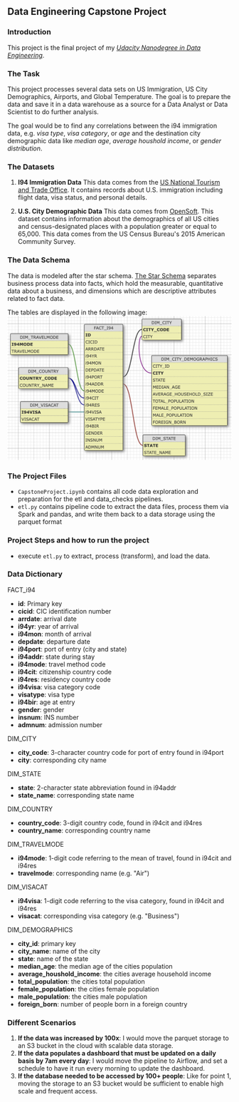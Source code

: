 ## Data Engineering Capstone Project

### Introduction
This project is the final project of my *[Udacity Nanodegree in Data Engineering](https://www.udacity.com/course/data-engineer-nanodegree--nd027)*.

### The Task
This project processes several data sets on US Immigration, US City Demographics, Airports, and Global Temperature. The goal is to prepare the data and save it in a data warehouse as a source for a Data Analyst or Data Scientist to do further analysis. 

The goal would be to find any correlations between the i94 immigration data, e.g. *visa type*, *visa category*, or *age* and the destination city demographic data like *median age*, *average houshold income*, or *gender distribution*.


### The Datasets
1. **I94 Immigration Data**
This data comes from the [US National Tourism and Trade Office](https://www.trade.gov/national-travel-and-tourism-office). It contains records about U.S. immigration including flight data, visa status, and personal details.

2. **U.S. City Demographic Data**
This data comes from [OpenSoft](https://public.opendatasoft.com/explore/dataset/us-cities-demographics/export/). This dataset contains information about the demographics of all US cities and census-designated places with a population greater or equal to 65,000. This data comes from the US Census Bureau's 2015 American Community Survey.
<!---
3. **World Temperature Data**
This dataset came from [Kaggle](https://www.kaggle.com/datasets/berkeleyearth/climate-change-earth-surface-temperature-data). Kaggle has repackaged the data from a compilation put together by the [Berkeley Earth](http://berkeleyearth.org/about/), which is affiliated with Lawrence Berkeley National Laboratory. The Berkeley Earth Surface Temperature Study combines 1.6 billion temperature reports from 16 pre-existing archives. The data set used here is the Global Land Temperatur By City.

4. **Airport Codes**
This is a simple table of airport codes and corresponding cities provided by [Data Hub](https://datahub.io/core/airport-codes#data). The airport codes may refer to either IATA airport code, a three-letter code which is used in passenger reservation, ticketing and baggage-handling systems, or the ICAO airport code which is a four letter code used by ATC systems and for airports that do not have an IATA airport code (from wikipedia).
-->

### The Data Schema

The data is modeled after the star schema. [The Star Schema](https://en.wikipedia.org/wiki/Star_schema) separates business process data into facts, which hold the measurable, quantitative data about a business, and dimensions which are descriptive attributes related to fact data. 

The tables are displayed in the following image:
![ERD diagram](db_schema.png)

### The Project Files

- `CapstoneProject.ipynb` contains all code data exploration and preparation for the etl and data_checks pipelines.
- `etl.py` contains pipeline code to extract the data files, process them via Spark and pandas, and write them back to a data storage using the parquet format


### Project Steps and how to run the project 

- execute `etl.py` to extract, process (transform), and load the data.


### Data Dictionary

FACT_i94
- **id**: Primary key
- **cicid**: CIC identification number
- **arrdate**: arrival date
- **i94yr**: year of arrival
- **i94mon**: month of arrival
- **depdate**: departure date
- **i94port**: port of entry (city and state)
- **i94addr**: state during stay
- **i94mode**: travel method code
- **i94cit**: citizenship country code
- **i94res**: residency country code
- **i94visa**: visa category code
- **visatype**: visa type
- **i94bir**: age at entry
- **gender**: gender
- **insnum**: INS number
- **admnum**: admission number

DIM_CITY
- **city_code**: 3-character country code for port of entry found in i94port
- **city**: corresponding city name

DIM_STATE
- **state**: 2-character state abbreviation found in i94addr
- **state_name**: corresponding state name

DIM_COUNTRY
- **country_code**: 3-digit country code, found in i94cit and i94res
- **country_name**: corresponding country name

DIM_TRAVELMODE
- **i94mode**: 1-digit code referring to the mean of travel, found in i94cit and i94res
- **travelmode**: corresponding name (e.g. "Air")

DIM_VISACAT
- **i94visa**: 1-digit code referring to the visa category, found in i94cit and i94res
- **visacat**: corresponding visa category (e.g. "Business")

DIM_DEMOGRAPHICS
- **city_id**: primary key
- **city_name**: name of the city
- **state**: name of the state
- **median_age**: the median age of the cities population
- **average_houshold_income**: the cities average household income
- **total_population**: the cities total population
- **female_population**: the cities female population
- **male_population**: the cities male population
- **foreign_born**: number of people born in a foreign country 


### Different Scenarios

1. **If the data was increased by 100x**: I would move the parquet storage to an S3 bucket in the cloud with scalable data storage.
2. **If the data populates a dashboard that must be updated on a daily basis by 7am every day**: I would move the pipeline to Airflow, and set a schedule to have it run every morning to update the dashboard.
3. **If the database needed to be accessed by 100+ people**: Like for point 1, moving the storage to an S3 bucket would be sufficient to enable high scale and frequent access.
